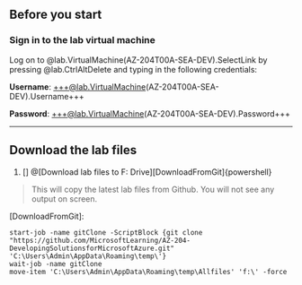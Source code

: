 ## Before you start

### Sign in to the lab virtual machine

Log on to @lab.VirtualMachine(AZ-204T00A-SEA-DEV).SelectLink by pressing @lab.CtrlAltDelete and typing in the following credentials:
    
**Username**: +++@lab.VirtualMachine(AZ-204T00A-SEA-DEV).Username+++
    
**Password**: +++@lab.VirtualMachine(AZ-204T00A-SEA-DEV).Password+++

---

## Download the lab files

1. [] @[Download lab files to F: Drive][DownloadFromGit]{powershell}
>This will copy the latest lab files from Github. You will not see any output on screen.

[DownloadFromGit]:

```
start-job -name gitClone -ScriptBlock {git clone "https://github.com/MicrosoftLearning/AZ-204-DevelopingSolutionsforMicrosoftAzure.git" 'C:\Users\Admin\AppData\Roaming\temp\'}
wait-job -name gitClone
move-item 'C:\Users\Admin\AppData\Roaming\temp\Allfiles' 'f:\' -force
```
